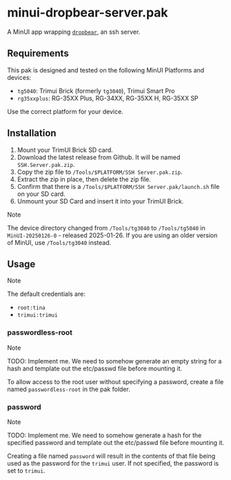 # minui-dropbear-server.pak

A MinUI app wrapping [`dropbear`](https://matt.ucc.asn.au/dropbear/dropbear.html), an ssh server.

## Requirements

This pak is designed and tested on the following MinUI Platforms and devices:

- `tg5040`: Trimui Brick (formerly `tg3040`), Trimui Smart Pro
- `rg35xxplus`: RG-35XX Plus, RG-34XX, RG-35XX H, RG-35XX SP

Use the correct platform for your device.

## Installation

1. Mount your TrimUI Brick SD card.
2. Download the latest release from Github. It will be named `SSH.Server.pak.zip`.
3. Copy the zip file to `/Tools/$PLATFORM/SSH Server.pak.zip`.
4. Extract the zip in place, then delete the zip file.
5. Confirm that there is a `/Tools/$PLATFORM/SSH Server.pak/launch.sh` file on your SD card.
6. Unmount your SD Card and insert it into your TrimUI Brick.

> [!NOTE]
> The device directory changed from `/Tools/tg3040` to `/Tools/tg5040` in `MinUI-20250126-0` - released 2025-01-26. If you are using an older version of MinUI, use `/Tools/tg3040` instead.

## Usage

> [!NOTE]
> The default credentials are:
>
> - `root:tina`
> - `trimui:trimui`

### passwordless-root

> [!NOTE]
> TODO: Implement me. We need to somehow generate an empty string for a hash and template out the etc/passwd file before mounting it.

To allow access to the root user without specifying a password, create a file named `passwordless-root` in the pak folder.

### password

> [!NOTE]
> TODO: Implement me. We need to somehow generate a hash for the specified password and template out the etc/passwd file before mounting it.

Creating a file named `password` will result in the contents of that file being used as the password for the `trimui` user. If not specified, the password is set to `trimui`.
